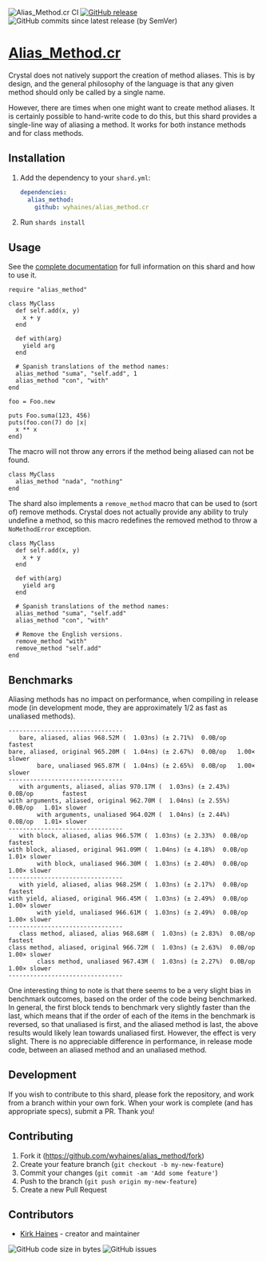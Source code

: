 ![Alias_Method.cr CI](https://img.shields.io/github/workflow/status/wyhaines/alias_method.cr/Alias_Method.cr%20CI?style=for-the-badge&logo=GitHub)
[![GitHub release](https://img.shields.io/github/release/wyhaines/alias_method.cr.svg?style=for-the-badge)](https://github.com/wyhaines/alias_method.cr/releases)
![GitHub commits since latest release (by SemVer)](https://img.shields.io/github/commits-since/wyhaines/alias_method.cr/latest?style=for-the-badge)

# [Alias_Method.cr](https://wyhaines.github.io/alias_method.cr/)

Crystal does not natively support the creation of method aliases. This is by design, and the general philosophy of the language is that any given method should only be called by a single name.

However, there are times when one might want to create method aliases. It is certainly possible to hand-write code to do this, but this shard provides a single-line way of aliasing a method. It works for both instance methods and for class methods.

## Installation

1. Add the dependency to your `shard.yml`:

   ```yaml
   dependencies:
     alias_method:
       github: wyhaines/alias_method.cr
   ```

2. Run `shards install`

## Usage

See the [complete documentation](https://wyhaines.github.io/alias_method.cr/toplevel.html) for full information on this shard and how to use it.

```crystal
require "alias_method"

class MyClass
  def self.add(x, y)
    x + y
  end

  def with(arg)
    yield arg
  end

  # Spanish translations of the method names:
  alias_method "suma", "self.add", 1
  alias_method "con", "with"
end

foo = Foo.new

puts Foo.suma(123, 456)
puts(foo.con(7) do |x|
  x ** x
end)
```

The macro will not throw any errors if the method being aliased can not be found.

```crystal
class MyClass
  alias_method "nada", "nothing"
end
```

The shard also implements a `remove_method` macro that can be used to (sort of) remove methods. Crystal does not actually provide any ability to truly undefine a method, so this macro redefines the removed method to throw a `NoMethodError` exception.

```crystal
class MyClass
  def self.add(x, y)
    x + y
  end

  def with(arg)
    yield arg
  end

  # Spanish translations of the method names:
  alias_method "suma", "self.add"
  alias_method "con", "with"

  # Remove the English versions.
  remove_method "with"
  remove_method "self.add"
end
```

## Benchmarks

Aliasing methods has no impact on performance, when compiling in release mode (in development mode, they are approximately 1/2 as fast as unaliased methods).

```
--------------------------------          
   bare, aliased, alias 968.52M (  1.03ns) (± 2.71%)  0.0B/op        fastest
bare, aliased, original 965.20M (  1.04ns) (± 2.67%)  0.0B/op   1.00× slower
        bare, unaliased 965.87M (  1.04ns) (± 2.65%)  0.0B/op   1.00× slower
--------------------------------
   with arguments, aliased, alias 970.17M (  1.03ns) (± 2.43%)  0.0B/op        fastest
with arguments, aliased, original 962.70M (  1.04ns) (± 2.55%)  0.0B/op   1.01× slower
        with arguments, unaliased 964.02M (  1.04ns) (± 2.44%)  0.0B/op   1.01× slower
--------------------------------
   with block, aliased, alias 966.57M (  1.03ns) (± 2.33%)  0.0B/op        fastest
with block, aliased, original 961.09M (  1.04ns) (± 4.18%)  0.0B/op   1.01× slower
        with block, unaliased 966.30M (  1.03ns) (± 2.40%)  0.0B/op   1.00× slower
--------------------------------
   with yield, aliased, alias 968.25M (  1.03ns) (± 2.17%)  0.0B/op        fastest
with yield, aliased, original 966.45M (  1.03ns) (± 2.49%)  0.0B/op   1.00× slower
        with yield, unaliased 966.61M (  1.03ns) (± 2.49%)  0.0B/op   1.00× slower
--------------------------------
   class method, aliased, alias 968.68M (  1.03ns) (± 2.83%)  0.0B/op        fastest
class method, aliased, original 966.72M (  1.03ns) (± 2.63%)  0.0B/op   1.00× slower
        class method, unaliased 967.43M (  1.03ns) (± 2.27%)  0.0B/op   1.00× slower
--------------------------------
```

One interesting thing to note is that there seems to be a very slight bias in benchmark outcomes, based on the order of the code being benchmarked. In general, the first block tends to benchmark very slightly faster than the last, which means that if the order of each of the items in the benchmark is reversed, so that unaliased is first, and the aliased method is last, the above results would likely lean towards unaliased first. However, the effect is very slight. There is no appreciable difference in performance, in release mode code, between an aliased method and an unaliased method.

## Development

If you wish to contribute to this shard, please fork the repository, and work from a branch within your own fork. When your work is complete (and has appropriate specs), submit a PR. Thank you!

## Contributing

1. Fork it (<https://github.com/wyhaines/alias_method/fork>)
2. Create your feature branch (`git checkout -b my-new-feature`)
3. Commit your changes (`git commit -am 'Add some feature'`)
4. Push to the branch (`git push origin my-new-feature`)
5. Create a new Pull Request

## Contributors

- [Kirk Haines](https://github.com/wyhaines) - creator and maintainer

![GitHub code size in bytes](https://img.shields.io/github/languages/code-size/wyhaines/alias_method.cr?style=for-the-badge)
![GitHub issues](https://img.shields.io/github/issues/wyhaines/alias_method.cr?style=for-the-badge)
